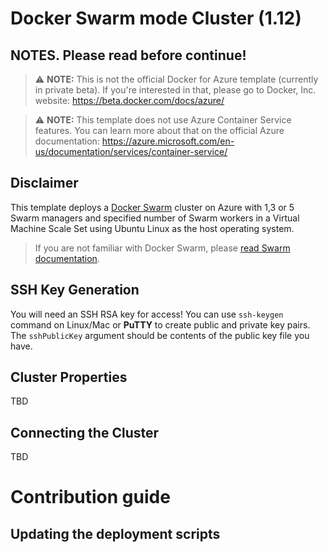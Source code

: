 # Docker Swarm mode Cluster (1.12)

## NOTES. Please read before continue!

> :warning: **NOTE:** This is not the official Docker for Azure template (currently in private beta). If you're interested in that, please go to Docker, Inc. website: https://beta.docker.com/docs/azure/ 

> :warning: **NOTE:** This template does not use Azure Container Service features. You can learn more about that on the official Azure documentation: https://azure.microsoft.com/en-us/documentation/services/container-service/

## Disclaimer

This template deploys a [Docker Swarm](https://docs.docker.com/engine/swarm/) cluster on
Azure with 1,3 or 5 Swarm managers and specified number of Swarm workers in a Virtual Machine Scale Set using Ubuntu Linux as the host operating system.

> If you are not familiar with Docker Swarm, please [read Swarm documentation](https://docs.docker.com/engine/swarm/). 

## SSH Key Generation
You will need an SSH RSA key for access! You can use `ssh-keygen` command on Linux/Mac or **PuTTY** to create public
and private key pairs. The `sshPublicKey` argument should be contents of the public key file you have.

## Cluster Properties

TBD

## Connecting the Cluster

TBD

# Contribution guide

## Updating the deployment scripts
